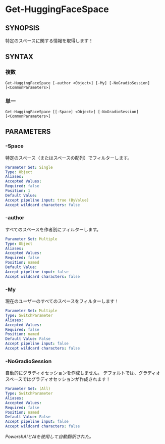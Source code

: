 ﻿---
external help file: powershai-help.xml
schema: 2.0.0
powershai: true
---

# Get-HuggingFaceSpace

## SYNOPSIS <!--!= @#Synop !-->
特定のスペースに関する情報を取得します！

## SYNTAX <!--!= @#Syntax !-->

### 複数
```
Get-HuggingFaceSpace [-author <Object>] [-My] [-NoGradioSession] [<CommonParameters>]
```

### 単一
```
Get-HuggingFaceSpace [[-Space] <Object>] [-NoGradioSession] [<CommonParameters>]
```

## PARAMETERS <!--!= @#Params !-->

### -Space
特定のスペース（またはスペースの配列）でフィルターします。

```yml
Parameter Set: Single
Type: Object
Aliases: 
Accepted Values: 
Required: false
Position: 1
Default Value: 
Accept pipeline input: true (ByValue)
Accept wildcard characters: false
```

### -author
すべてのスペースを作者別にフィルターします。

```yml
Parameter Set: Multiple
Type: Object
Aliases: 
Accepted Values: 
Required: false
Position: named
Default Value: 
Accept pipeline input: false
Accept wildcard characters: false
```

### -My
現在のユーザーのすべてのスペースをフィルターします！

```yml
Parameter Set: Multiple
Type: SwitchParameter
Aliases: 
Accepted Values: 
Required: false
Position: named
Default Value: False
Accept pipeline input: false
Accept wildcard characters: false
```

### -NoGradioSession
自動的にグラディオセッションを作成しません。
デフォルトでは、グラディオスペースではグラディオセッションが作成されます！

```yml
Parameter Set: (All)
Type: SwitchParameter
Aliases: 
Accepted Values: 
Required: false
Position: named
Default Value: False
Accept pipeline input: false
Accept wildcard characters: false
```




<!--PowershaiAiDocBlockStart-->
_PowershAIとAIを使用して自動翻訳された。_
<!--PowershaiAiDocBlockEnd-->
